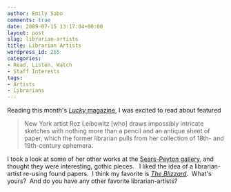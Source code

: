 ```yaml
---
author: Emily Sabo
comments: true
date: 2009-07-15 13:17:04+00:00
layout: post
slug: librarian-artists
title: Librarian Artists
wordpress_id: 265
categories:
- Read, Listen, Watch
- Staff Interests
tags:
- Artists
- Librarians
---
```


Reading this month's [_Lucky_ magazine](http://www.luckymag.com/), I was excited to read about featured


> New York artist Roz Leibowitz [who] draws impossibly intricate sketches with nothing more than a pencil and an antique sheet of paper, which the former librarian pulls from her collection of 18th- and 19th-century ephemera.


I took a look at some of her other works at the [Sears-Peyton gallery](http://searspeyton.com/html/artistresults.asp?type=ALL), and thought they were interesting, gothic pieces.   I liked the idea of a librarian-artist re-using found papers.  I think my favorite is _[The Blizzard](http://searspeyton.com/html/Detail.asp?WorkInvNum=20055&whatpage=artist)_.  What's yours?  And do you have any other favorite librarian-artists?
